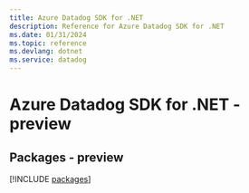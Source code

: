 ```yaml
---
title: Azure Datadog SDK for .NET
description: Reference for Azure Datadog SDK for .NET
ms.date: 01/31/2024
ms.topic: reference
ms.devlang: dotnet
ms.service: datadog
---
```

# Azure Datadog SDK for .NET - preview
## Packages - preview
[!INCLUDE [packages](datadog-index.md)]